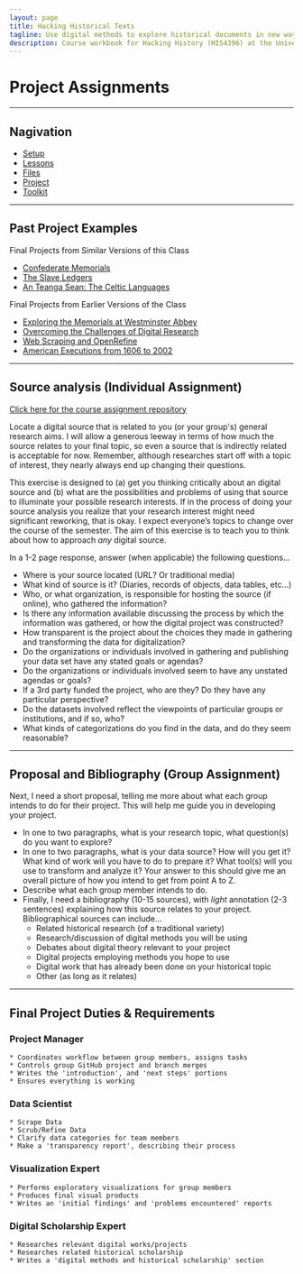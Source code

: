 ```yaml
---
layout: page
title: Hacking Historical Texts
tagline: Use digital methods to explore historical documents in new ways.
description: Course workbook for Hacking History (HIS4396) at the University of South Florida
---
```


# Project Assignments

---

## Nagivation

* [Setup](setup.md)
* [Lessons](lessons.md)
* [Files](files.md)
* [Project](project.md)
* [Toolkit](toolkit.md)

---

## Past Project Examples

Final Projects from Similar Versions of this Class

* [Confederate Memorials](http://confederate-memorials-project.readthedocs.io)
* [The Slave Ledgers](http://slave-ledger.readthedocs.io/en/latest/)
* [An Teanga Sean: The Celtic Languages](http://an-teanga-sean-the-celtic-languages.readthedocs.io/)

Final Projects from Earlier Versions of the Class

* [Exploring the Memorials at Westminster Abbey](http://www.theportus.com/classroom/exploring-the-memorials-at-westminster-abbey/)
* [Overcoming the Challenges of Digital Research](http://www.theportus.com/classroom/overcoming-the-challenges-of-digital-research-a-tutorial/)
* [Web Scraping and OpenRefine](http://www.theportus.com/classroom/tutorial-web-scraping-and-openrefine/)
* [American Executions from 1606 to 2002](http://www.theportus.com/classroom/a-history-of-america-executions-from-1606-2002/)

---

## Source analysis (Individual Assignment)

[Click here for the course assignment repository](https://github.com/usf-portal/his4936-dh1-source-analysis)

Locate a digital source that is related to you (or your group's) general research aims. I will allow a generous leeway in terms of how much the source relates to your final topic, so even a source that is indirectly related is acceptable for now. Remember, although researches start off with a topic of interest, they nearly always end up changing their questions.

This exercise is designed to (a) get you thinking critically about an digital source and (b) what are the possibilities and problems of using that source to illuminate your possible research interests. If in the process of doing your source analysis you realize that your research interest might need significant reworking, that is okay. I expect everyone’s topics to change over the course of the semester. The aim of this exercise is to teach you to think about how to approach *any* digital source.

In a 1-2 page response, answer (when applicable) the following questions...

* Where is your source located (URL? Or traditional media)
* What kind of source is it? (Diaries, records of objects, data tables, etc...)
* Who, or what organization, is responsible for hosting the source (if online), who gathered the information?
* Is there any information available discussing the process by which the information was gathered, or how the digital project was constructed?
* How transparent is the project about the choices they made in gathering and transforming the data for digitalization?
* Do the organizations or individuals involved in gathering and publishing your data set have any stated goals or agendas?
* Do the organizations or individuals involved seem to have any unstated agendas or goals?
* If a 3rd party funded the project, who are they? Do they have any particular perspective?
* Do the datasets involved reflect the viewpoints of particular groups or institutions, and if so, who?
* What kinds of categorizations do you find in the data, and do they seem reasonable?

---

## Proposal and Bibliography (Group Assignment)

Next, I need a short proposal, telling me more about what each group intends to do for their project. This will help me guide you in developing your project.

* In one to two paragraphs, what is your research topic, what question(s) do you want to explore?
* In one to two paragraphs, what is your data source? How will you get it? What kind of work will you have to do to prepare it? What tool(s) will you use to transform and analyze it? Your answer to this should give me an overall picture of how you intend to get from point A to Z.
* Describe what each group member intends to do.
* Finally, I need a bibliography (10-15 sources), with *light* annotation (2-3 sentences) explaining how this source relates to your project. Bibliographical sources can include...
    - Related historical research (of a traditional variety)
    - Research/discussion of digital methods you will be using
    - Debates about digital theory relevant to your project
    - Digital projects employing methods you hope to use
    - Digital work that has already been done on your historical topic
    - Other (as long as it relates)

---

## Final Project Duties & Requirements

### Project Manager

    * Coordinates workflow between group members, assigns tasks
    * Controls group GitHub project and branch merges
    * Writes the 'introduction', and 'next steps' portions
    * Ensures everything is working

### Data Scientist

    * Scrape Data
    * Scrub/Refine Data
    * Clarify data categories for team members
    * Make a 'transparency report', describing their process

### Visualization Expert

    * Performs exploratory visualizations for group members
    * Produces final visual products
    * Writes an 'initial findings' and 'problems encountered' reports

### Digital Scholarship Expert

    * Researches relevant digital works/projects
    * Researches related historical scholarship
    * Writes a 'digital methods and historical scholarship' section
